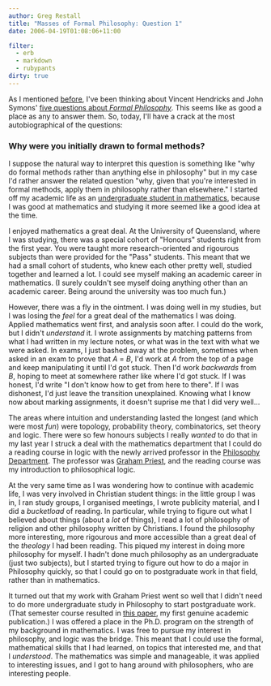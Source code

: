 ```yaml
---
author: Greg Restall
title: "Masses of Formal Philosophy: Question 1"
date: 2006-04-19T01:08:06+11:00

filter:
  - erb
  - markdown
  - rubypants
dirty: true
---
```


As I mentioned [before](http://consequently.org/news/2006/03/03/masses_of_formal_philosophy/), I've been thinking about Vincent Hendricks and John Symons' [five questions about _Formal Philosophy_](http://www.formalphilosophy.com/Masses/index.html).  This seems like as good a place as any to answer them.  So, today, I'll have a crack at the most autobiographical of the questions:

### Why were you initially drawn to formal methods?

I suppose the natural way to interpret this question is something like "why do formal methods rather than anything else in philosophy" but in my case I'd rather answer the related question "why, given that you're interested in formal methods, apply them in philosophy rather than elsewhere."  I started off my academic life as an [undergraduate student in mathematics](http://www.maths.uq.edu.au/), because I was good at mathematics and studying it more seemed like a good idea at the time.

I enjoyed mathematics a great deal.  At the University of Queensland, where I was studying, there was a special cohort of "Honours" students right from the first year.  You were taught more research-oriented and rigourous subjects than were provided for the "Pass" students.  This meant that we had a small cohort of students, who knew each other pretty well, studied together and learned a lot.  I could see myself making an academic career in mathematics. (I surely couldn't see myself doing anything other than an academic career.  Being around the university was too much fun.)

However, there was a fly in the ointment.  I was doing well in my studies, but I was losing the *feel* for a great deal of the mathematics I was doing.  Applied mathematics went first, and analysis soon after.  I could do the work, but I didn't *understand* it.  I wrote assignments by matching patterns from what I had written in my lecture notes, or what was in the text with what we were asked.  In exams, I just bashed away at the problem, sometimes when asked in an exam to prove that *A* = *B*, I'd work at *A* from the top of a page and keep manipulating it until I'd got stuck.  Then I'd work *backwards* from *B*, hoping to meet at somewhere rather like where I'd got stuck.  If I was honest, I'd write "I don't know how to get from here to there".  If I was dishonest, I'd just leave the transition unexplained.  Knowing what I know now about marking assignments, it doesn't suprise me that I did very well...

The areas where intuition and understanding lasted the longest (and which were most *fun*) were topology, probability theory, combinatorics, set theory and logic.  There were so few honours subjects I really *wanted* to do that in my last year I struck a deal with the mathematics department that I could do a reading course in logic with the newly arrived professor in the [Philosophy Department](http://www.uq.edu.au/hprc/index.html?page=19718). The professor was [Graham Priest](http://www.philosophy.unimelb.edu.au/staff/tr.html#graham), and the reading course was my introduction to philosophical logic.

At the very same time as I was wondering how to continue with academic life, I was very involved in Christian student things: in the little group I was in, I ran study groups, I organised meetings, I wrote publicity material, and I did a *bucketload* of reading.  In particular, while trying to figure out what I believed about things (about a *lot* of things), I read a lot of philosophy of religion and other philosophy written by Christians.  I found the philosophy more interesting, more rigourous and more accessible than a great deal of the *theology* I had been reading.  This piqued my interest in doing more philosophy for myself.  I hadn't done much philosophy as an undergraduate (just two subjects), but I started trying to figure out how to do a major in Philosophy quickly, so that I could go on to postgraduate work in that field, rather than in mathematics.

It turned out that my work with Graham Priest went so well that I didn't need to do more undergraduate study in Philosophy to start postgraduate work.  (That semester course resulted in [this paper](http://consequently.org/writing/nstlp/), my first genuine academic publication.) I was offered a place in the Ph.D. program on the strength of my background in mathematics.  I was free to pursue my interest in philosophy, and logic was the bridge.  This meant that I could use the formal, mathematical skills that I had learned, on topics that interested me, and that I *understood*.  The mathematics was simple and manageable, it was applied to interesting issues, and I got to hang around with philosophers, who are interesting people.